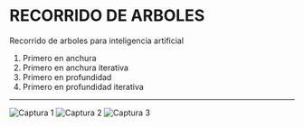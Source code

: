 # RECORRIDO DE ARBOLES
Recorrido de arboles para inteligencia artificial
1. Primero en anchura
2. Primero en anchura iterativa
3. Primero en profundidad
4. Primero en profundidad iterativa

---

![Captura 1](https://i.imgur.com/lnmUr9Z.jpg)
![Captura 2](https://i.imgur.com/JcRmVRj.jpg)
![Captura 3](https://i.imgur.com/vfyMrPS.jpg)

